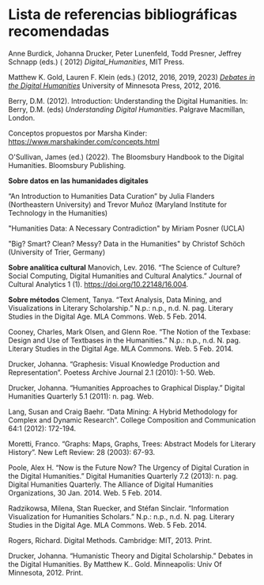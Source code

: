 # Lista de referencias bibliográficas recomendadas

Anne Burdick, Johanna Drucker, Peter Lunenfeld, Todd Presner, Jeffrey Schnapp (eds.) ( 2012) *Digital_Humanities*, MIT Press.  

Matthew K. Gold, Lauren F. Klein (eds.) (2012, 2016, 2019, 2023) *[Debates in the Digital Humanities](https://dhdebates.gc.cuny.edu/read/untitled-88c11800-9446-469b-a3be-3fdb36bfbd1e/section/fcd2121c-0507-441b-8a01-dc35b8baeec6)* University of Minnesota Press, 2012, 2016.
   
Berry, D.M. (2012). Introduction: Understanding the Digital Humanities. In: Berry, D.M. (eds) *Understanding Digital Humanities*. Palgrave Macmillan, London.

Conceptos propuestos por Marsha Kinder: https://www.marshakinder.com/concepts.html

O'Sullivan, James (ed.) (2022). The Bloomsbury Handbook to the Digital Humanities. Bloomsbury Publishing.


**Sobre datos en las humanidades digitales**

“An Introduction to Humanities Data Curation” by Julia Flanders (Northeastern University) and Trevor Muñoz (Maryland Institute for Technology in the Humanities)

"Humanities Data: A Necessary Contradiction" by Miriam Posner (UCLA)

"Big? Smart? Clean? Messy? Data in the Humanities" by Christof Schöch (University of Trier, Germany)

**Sobre analítica cultural**
Manovich, Lev. 2016. “The Science of Culture? Social Computing, Digital Humanities and Cultural Analytics.” Journal of Cultural Analytics 1 (1). https://doi.org/10.22148/16.004.

**Sobre métodos**
Clement, Tanya. “Text Analysis, Data Mining, and Visualizations in Literary Scholarship.” N.p.: n.p., n.d. N. pag. Literary Studies in the Digital Age. MLA Commons. Web. 5 Feb. 2014.

Cooney, Charles, Mark Olsen, and Glenn Roe. “The Notion of the Texbase: Design and Use of Textbases in the Humanities.” N.p.: n.p., n.d. N. pag. Literary Studies in the Digital Age. MLA Commons. Web. 5 Feb. 2014.

Drucker, Johanna. “Graphesis: Visual Knowledge Production and Representation”. Poetess Archive Journal 2.1 (2010): 1-50. Web.

Drucker, Johanna. “Humanities Approaches to Graphical Display.” Digital Humanities Quarterly 5.1 (2011): n. pag. Web.

Lang, Susan and Craig Baehr. “Data Mining: A Hybrid Methodology for Complex and Dynamic Research”. College Composition and Communication 64:1 (2012): 172-194.

Moretti, Franco. “Graphs: Maps, Graphs, Trees: Abstract Models for Literary History”. New Left Review: 28 (2003): 67-93.

Poole, Alex H. “Now is the Future Now? The Urgency of Digital Curation in the Digital Humanities.” Digital Humanities Quarterly 7.2 (2013): n. pag. Digital Humanities Quarterly. The Alliance of Digital Humanities Organizations, 30 Jan. 2014. Web. 5 Feb. 2014.

Radzikowsa, Milena, Stan Ruecker, and Stéfan Sinclair. “Information Visualization for Humanities Scholars.” N.p.: n.p., n.d. N. pag. Literary Studies in the Digital Age. MLA Commons. Web. 5 Feb. 2014.

Rogers, Richard. Digital Methods. Cambridge: MIT, 2013. Print.

Drucker, Johanna. “Humanistic Theory and Digital Scholarship.” Debates in the Digital Humanities. By Matthew K.. Gold. Minneapolis: Univ Of Minnesota, 2012. Print.





